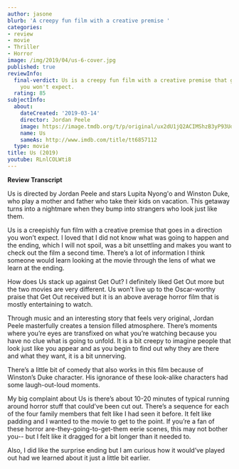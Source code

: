```yaml
---
author: jasone
blurb: 'A creepy fun film with a creative premise '
categories:
- review
- movie
- Thriller
- Horror
image: /img/2019/04/us-6-cover.jpg
published: true
reviewInfo:
  final-verdict: Us is a creepy fun film with a creative premise that goes in a direction
    you won't expect.
  rating: 85
subjectInfo:
  about:
    dateCreated: '2019-03-14'
    director: Jordan Peele
    image: https://image.tmdb.org/t/p/original/ux2dU1jQ2ACIMShzB3yP93Udpzc.jpg
    name: Us
    sameAs: http://www.imdb.com/title/tt6857112
  type: movie
title: Us (2019)
youtube: RLnlCOLWti8
---
```


**Review Transcript**

Us is directed by Jordan Peele and stars Lupita Nyong'o and Winston Duke, who play a mother and father who take their kids on vacation. This getaway turns into a nightmare when they bump into strangers who look just like them.

Us is a creepishly fun film with a creative premise that goes in a direction you won’t expect. I loved that I did not know what was going to happen and the ending, which I will not spoil, was a bit unsettling and makes you want to check out the film a second time. There’s a lot of information I think someone would learn looking at the movie through the lens of what we learn at the ending.

How does Us stack up against Get Out? I definitely liked Get Out more but the two movies are very different. Us won’t live up to the Oscar-worthy praise that Get Out received but it is an above average horror film that is mostly entertaining to watch.

Through music and an interesting story that feels very original, Jordan Peele masterfully creates a tension filled atmosphere. There’s moments where you’re eyes are transfixed on what you’re watching because you have no clue what is going to unfold. It is a bit creepy to imagine people that look just like you appear and as you begin to find out why they are there and what they want, it is a bit unnerving.

There’s a little bit of comedy that also works in this film because of Winston’s Duke character. His ignorance of these look-alike characters had some laugh-out-loud moments.

My big complaint about Us is there’s about 10-20 minutes of typical running around horror stuff that could’ve been cut out. There’s a sequence for each of the four family members that felt like I had seen it before. It felt like padding and I wanted to the movie to get to the point. If you’re a fan of these horror are-they-going-to-get-them eerie scenes, this may not bother you-- but I felt like it dragged for a bit longer than it needed to.

Also, I did like the surprise ending but I am curious how it would’ve played out had we learned about it just a little bit earlier.